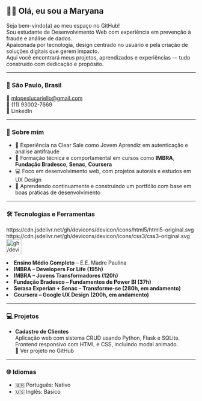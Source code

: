 ## 👋🏽 Olá, eu sou a Maryana

Seja bem-vindo(a) ao meu espaço no GitHub!  
Sou estudante de Desenvolvimento Web com experiência em prevenção à fraude e análise de dados.  
Apaixonada por tecnologia, design centrado no usuário e pela criação de soluções digitais que gerem impacto.  
Aqui você encontrará meus projetos, aprendizados e experiências — tudo construído com dedicação e propósito.

---

### 📍 São Paulo, Brasil  
📧 mlopeslucariello@gmail.com  
📱 (11) 93002-7669  
🔗 LinkedIn

---

### 🚀 Sobre mim

- 💼 Experiência na Clear Sale como Jovem Aprendiz em autenticação e análise antifraude  
- 🧠 Formação técnica e comportamental em cursos como **IMBRA**, **Fundação Bradesco**, **Senac**, **Coursera**  
- 💻 Foco em desenvolvimento web, com projetos autorais e estudos em UX Design  
- 🌱 Aprendendo continuamente e construindo um portfólio com base em boas práticas de desenvolvimento

---

### 🛠️ Tecnologias e Ferramentas

<p align="left">
  https://cdn.jsdelivr.net/gh/devicons/devicon/icons/html5/html5-original.svg
  https://cdn.jsdelivr.net/gh/devicons/devicon/icons/css3/css3-original.svg
  <img src="https://cdn.jsdelivr.net/gh/devcon/icons/sass/sass-original.svg
  <img src="https://cdn.jsdelivr.net/gh/devicons/devicon/icons/bootstrap/bootstrap-original.svg" widthdelivr.net/gh/devicons/devicon/icons/javascript/javascript-original.svg
  <img src="https://cdn.jsdelivr.net/gh/devicons/devicon/icons/react/react-original.svg" width="40" alt="gh/devicons/devicon/icons/python/python-original.svg
  https://cdn.jsdelivr.net/gh/devicons/devicon/icons/flask/flask-original.svg
  https://cdn.jsdelivr.net/gh/devicons/devicon/icons/csharp/csharp-original.svg
  <img src="https://cdn.jsdelivr.net/gh/devicons/devicon/icons/sql-original.svg
  <img src="https://cdn.jsdelivr.net/gh/devicons/devicon/icons/git/git-originalg src="https://vr.net/gh/devicons/devicon/icons/github/github-original.svg
  https://img.icons8.com/color/48/000000/microsoft-excel-2019.png
  https://img.icons8.com/color/48/000000/microsoft-word-2019.png
  https://img.icons8.com/color/48/000000/microsoft-powerpoint-2019.png
  <img src="https://img.icons8.com/color/48/000000/power-bi.png" width="40"mação e Cursos

- **Ensino Médio Completo** – E.E. Madre Paulina  
- **IMBRA – Developers For Life (195h)**  
- **IMBRA – Jovens Transformadores (120h)**  
- **Fundação Bradesco – Fundamentos de Power BI (37h)**  
- **Serasa Experian + Senac – Transforme-se (280h, em andamento)**  
- **Coursera – Google UX Design (200h, em andamento)**

---

### 💻 Projetos

- **Cadastro de Clientes**  
  Aplicação web com sistema CRUD usando Python, Flask e SQLite.  
  Frontend responsivo com HTML e CSS, incluindo modal animado.  
  🔗 Ver projeto no GitHub

---

### 🌐 Idiomas

- 🇧🇷 Português: Nativo  
- 🇺🇸 Inglês: Básico
